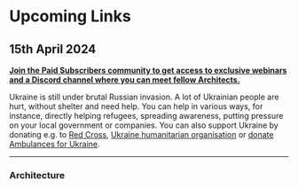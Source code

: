 # Upcoming Links

## 15th April 2024

**[Join the Paid Subscribers community to get access to exclusive webinars and a Discord channel where you can meet fellow Architects.](https://www.architecture-weekly.com/p/whats-architecture-weekly)**

Ukraine is still under brutal Russian invasion. A lot of Ukrainian people are hurt, without shelter and need help. You can help in various ways, for instance, directly helping refugees, spreading awareness, putting pressure on your local government or companies. You can also support Ukraine by donating e.g. to [Red Cross](https://www.icrc.org/en/donate/ukraine), [Ukraine humanitarian organisation](https://savelife.in.ua/en/donate/) or [donate Ambulances for Ukraine](https://www.gofundme.com/f/help-to-save-the-lives-of-civilians-in-a-war-zone).

---

### Architecture